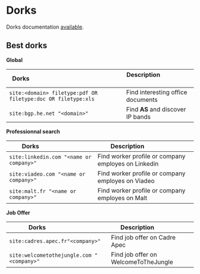 # Dorks

Dorks documentation [available](https://guillaume.engineer/Sec/Osint/dorks).

## Best dorks

**Global**

| Dorks                                                        | Description                       |
|--------------------------------------------------------------|-----------------------------------|
| `site:<domain> filetype:pdf OR filetype:doc OR filetype:xls` | Find interesting office documents |
| `site:bgp.he.net "<domain>"`                                 | Find **AS** and discover IP bands |

**Professionnal search**

| Dorks                                    | Description                                         |
|------------------------------------------|-----------------------------------------------------|
| `site:linkedin.com "<name or company>"`  | Find worker profile or company employes on Linkedin |
| `site:viadeo.com "<name or company>"`    | Find worker profile or company employes on Viadeo   |
| `site:malt.fr "<name or company>"`       | Find worker profile or company employes on Malt     |

**Job Offer**

| Dorks                                      | Description                          |
|--------------------------------------------|--------------------------------------|
| `site:cadres.apec.fr"<company>"`           | Find job offer on Cadre Apec         |
| `site:welcometothejungle.com "<company>"`  | Find job offer on WelcomeToTheJungle |
